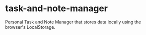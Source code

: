 # task-and-note-manager
Personal Task and Note Manager that stores data locally using the browser's LocalStorage.
